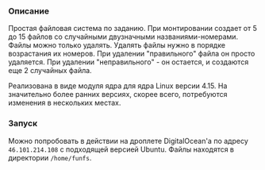 ### Описание
Простая файловая система по заданию. При монтировании создает от 5 до 15 файлов со случайными двузначными названиями-номерами. Файлы можно только удалять. Удалять файлы нужно в порядке возрастания их номеров. При удалении "правильного" файла он просто удаляется. При удалении "неправильного" - он остается, и создаются еще 2 случайных файла.

Реализована в виде модуля ядра для ядра Linux версии 4.15. На значительно более ранних версиях, скорее всего, потребуются изменения в нескольких местах. 

### Запуск
Можно попробовать в действии на дроплете DigitalOcean'а по адресу `46.101.214.108` с подходящей версией Ubuntu. Файлы находятся в директории `/home/funfs`.

